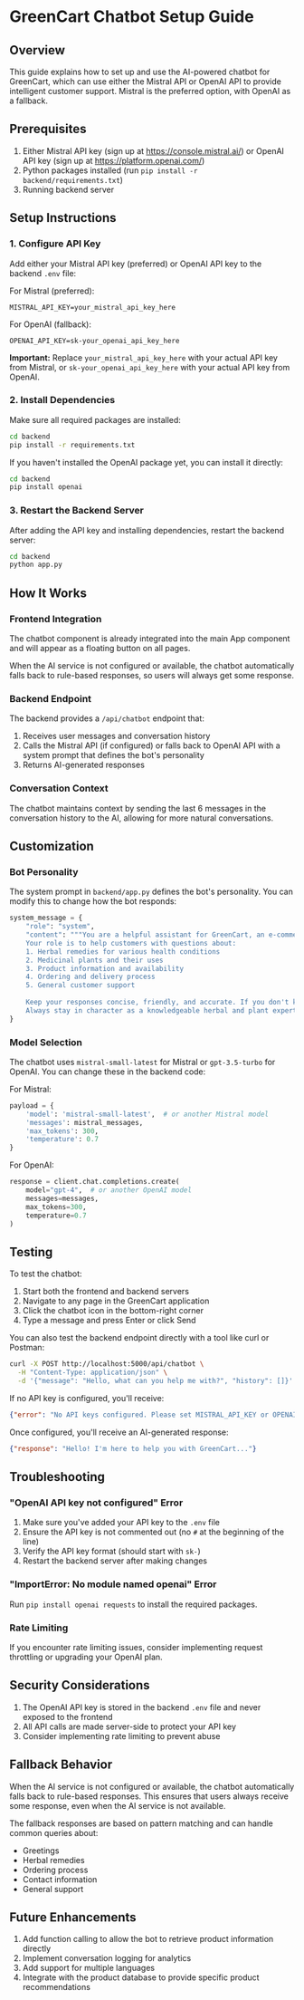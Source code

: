 # GreenCart Chatbot Setup Guide

## Overview
This guide explains how to set up and use the AI-powered chatbot for GreenCart, which can use either the Mistral API or OpenAI API to provide intelligent customer support. Mistral is the preferred option, with OpenAI as a fallback.

## Prerequisites
1. Either Mistral API key (sign up at https://console.mistral.ai/) or OpenAI API key (sign up at https://platform.openai.com/)
2. Python packages installed (run `pip install -r backend/requirements.txt`)
3. Running backend server

## Setup Instructions

### 1. Configure API Key
Add either your Mistral API key (preferred) or OpenAI API key to the backend `.env` file:

For Mistral (preferred):
```env
MISTRAL_API_KEY=your_mistral_api_key_here
```

For OpenAI (fallback):
```env
OPENAI_API_KEY=sk-your_openai_api_key_here
```

**Important:** Replace `your_mistral_api_key_here` with your actual API key from Mistral, or `sk-your_openai_api_key_here` with your actual API key from OpenAI.

### 2. Install Dependencies
Make sure all required packages are installed:

```bash
cd backend
pip install -r requirements.txt
```

If you haven't installed the OpenAI package yet, you can install it directly:

```bash
cd backend
pip install openai
```

### 3. Restart the Backend Server
After adding the API key and installing dependencies, restart the backend server:

```bash
cd backend
python app.py
```

## How It Works

### Frontend Integration
The chatbot component is already integrated into the main App component and will appear as a floating button on all pages.

When the AI service is not configured or available, the chatbot automatically falls back to rule-based responses, so users will always get some response.

### Backend Endpoint
The backend provides a `/api/chatbot` endpoint that:
1. Receives user messages and conversation history
2. Calls the Mistral API (if configured) or falls back to OpenAI API with a system prompt that defines the bot's personality
3. Returns AI-generated responses

### Conversation Context
The chatbot maintains context by sending the last 6 messages in the conversation history to the AI, allowing for more natural conversations.

## Customization

### Bot Personality
The system prompt in `backend/app.py` defines the bot's personality. You can modify this to change how the bot responds:

```python
system_message = {
    "role": "system",
    "content": """You are a helpful assistant for GreenCart, an e-commerce platform for herbal remedies and medicinal plants. 
    Your role is to help customers with questions about:
    1. Herbal remedies for various health conditions
    2. Medicinal plants and their uses
    3. Product information and availability
    4. Ordering and delivery process
    5. General customer support
    
    Keep your responses concise, friendly, and accurate. If you don't know something, suggest the customer check the website or contact support.
    Always stay in character as a knowledgeable herbal and plant expert."""
}
```

### Model Selection
The chatbot uses `mistral-small-latest` for Mistral or `gpt-3.5-turbo` for OpenAI. You can change these in the backend code:

For Mistral:
```python
payload = {
    'model': 'mistral-small-latest',  # or another Mistral model
    'messages': mistral_messages,
    'max_tokens': 300,
    'temperature': 0.7
}
```

For OpenAI:
```python
response = client.chat.completions.create(
    model="gpt-4",  # or another OpenAI model
    messages=messages,
    max_tokens=300,
    temperature=0.7
)
```

## Testing
To test the chatbot:
1. Start both the frontend and backend servers
2. Navigate to any page in the GreenCart application
3. Click the chatbot icon in the bottom-right corner
4. Type a message and press Enter or click Send

You can also test the backend endpoint directly with a tool like curl or Postman:

```bash
curl -X POST http://localhost:5000/api/chatbot \
  -H "Content-Type: application/json" \
  -d '{"message": "Hello, what can you help me with?", "history": []}'
```

If no API key is configured, you'll receive:
```json
{"error": "No API keys configured. Please set MISTRAL_API_KEY or OPENAI_API_KEY in environment variables."}
```

Once configured, you'll receive an AI-generated response:
```json
{"response": "Hello! I'm here to help you with GreenCart..."}
```

## Troubleshooting

### "OpenAI API key not configured" Error
1. Make sure you've added your API key to the `.env` file
2. Ensure the API key is not commented out (no `#` at the beginning of the line)
3. Verify the API key format (should start with `sk-`)
4. Restart the backend server after making changes

### "ImportError: No module named openai" Error
Run `pip install openai requests` to install the required packages.

### Rate Limiting
If you encounter rate limiting issues, consider implementing request throttling or upgrading your OpenAI plan.

## Security Considerations
1. The OpenAI API key is stored in the backend `.env` file and never exposed to the frontend
2. All API calls are made server-side to protect your API key
3. Consider implementing rate limiting to prevent abuse

## Fallback Behavior
When the AI service is not configured or available, the chatbot automatically falls back to rule-based responses. This ensures that users always receive some response, even when the AI service is not available.

The fallback responses are based on pattern matching and can handle common queries about:
- Greetings
- Herbal remedies
- Ordering process
- Contact information
- General support

## Future Enhancements
1. Add function calling to allow the bot to retrieve product information directly
2. Implement conversation logging for analytics
3. Add support for multiple languages
4. Integrate with the product database to provide specific product recommendations